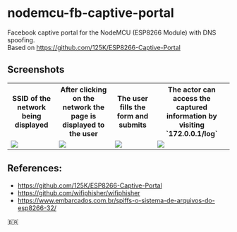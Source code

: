 # nodemcu-fb-captive-portal

Facebook captive portal for the NodeMCU (ESP8266 Module) with DNS spoofing.\
Based on https://github.com/125K/ESP8266-Captive-Portal

## Screenshots
<table>
  <tr>
    <th>SSID of the network being displayed</th>
    <th>After clicking on the network the page is displayed to the user</th> 
    <th>The user fills the form and submits</th>
    <th>The actor can access the captured information by visiting `172.0.0.1/log` </th>
  </tr>
    <td><img src="https://i.ibb.co/G5mzL75/29-DE89-C2-21-D1-4-FD7-A82-C-D9-A023-FCD645.jpg"></td>
    <td><img src="https://i.ibb.co/hLdqDdy/3-E4-DC159-594-E-453-C-938-F-692-C53-D0-A613.png"></td>
    <td><img src="https://i.ibb.co/0BBCy2m/374-FC3-EC-BF4-F-4-C5-E-A140-52-F46-EF9-AAE5.png"></td>
    <td><img src="https://i.ibb.co/fnNVMYC/654604-B7-A27-E-44-C9-9-CF2-947-AF0225-A6-B.jpg"></td>
  </tr>
</table>

## References:
- https://github.com/125K/ESP8266-Captive-Portal
- https://github.com/wifiphisher/wifiphisher
- https://www.embarcados.com.br/spiffs-o-sistema-de-arquivos-do-esp8266-32/

:brazil:
